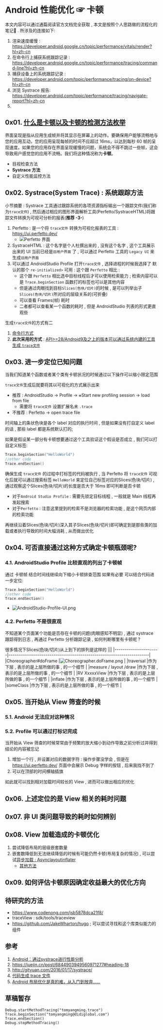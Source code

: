 



# Android 性能优化 ☞ 卡顿

本文内容可以通过通篇阅读官方文档完全获取 , 本文是按照个人思路做的流程化的笔记📒 .
所涉及的连接如下:
1. 渲染速度缓慢 : https://developer.android.google.cn/topic/performance/vitals/render?hl=zh-cn
2. 在命令行上捕获系统跟踪记录 : https://developer.android.google.cn/topic/performance/tracing/command-line?hl=zh-cn
3. 捕获设备上的系统跟踪记录 : https://developer.android.com/topic/performance/tracing/on-device?hl=zh-cn
4. 浏览 Systrace 报告: https://developer.android.com/topic/performance/tracing/navigate-report?hl=zh-cn
5. 



## 0x01. [什么是卡顿以及卡顿的检测方法枚举](https://developer.android.google.cn/topic/performance/vitals/render?hl=zh-cn)

界面呈现是指从应用生成帧并将其显示在屏幕上的动作。要确保用户能够流畅地与您的应用互动，您的应用呈现每帧的时间不应超过 16ms，以达到每秒 60 帧的呈现速度。如果您的应用存在界面呈现缓慢的问题，系统会不得不跳过一些帧，这会导致用户感觉您的应用不流畅。我们将这种情况称为**卡顿**。

- 目视检查方法
- **Systrace 方法**
- 自定义性能监控方法



## 0x02. Systrace(System Trace) : 系统跟踪方法

小节摘要 : Systrace 工具通过跟踪系统的各项资源指标输出一个跟踪文件(我们称为`trace文件`) , 然后通过相应的图形界面解析工具(Perfetto/SystraceHTML)将跟踪文件转换为可视可分析的报表(**推荐 -3-**)
1. Perfetto : 是一个将 `trace文件` 转换为可视化报表的工具 : https://ui.perfetto.dev/
    - ![Perfetto 界面](Image/Perfetto_ui.png.png)
2. SystraceHTML : 这个名字是个人杜撰出来的 , 没有这个名字 , 这个工具展示出来的 UI 当前已经是`旧用户界面` 了 , 可以通过 Perfetto 工具的 `Legacy UI` 来生成`旧用户界面`
3. 可以通过 AndroidStudio Profile 打开`trace文件` , 选择进程的时候我选择了 默认的那个 `re-initialized>` 可用 : 这个跟 `Perfetto` 相比 :
    - 这个跟 `Perfetto` 相比选中目标线程后才可以使用检索能力 ; 检索内容可以是 `Trace.beginSection` 函数打的标签也可以是其他内容
    - 但是通过肉眼找到目标`Slices(色块/切片)`的时候 , 是可以列举出子`Slices(色块/切片)`所对应的层级关系的(可折叠)
    - 可以查看 Frames(帧) 耗时 
    - 二者都可以查看某一个函数的耗时 , 但是 AndroidStudio 列表的形式更直观些

生成`trace文件`的方式有二
1. [命令行方式](https://developer.android.google.cn/topic/performance/tracing/command-line?hl=zh-cn)
2. **此次采用的方式** : [API>=28/Android9及之上的版本可以通过系统内建的工具生成 `trace文件`](https://developer.android.com/topic/performance/tracing/on-device?hl=zh-cn)


## 0x03. 进一步定位已知问题

当我们知道某个函数或者某个类有卡顿状况的时候通过以下操作可以缩小限定范围

`trace文件`生成后就要将其以可视化的方式展示出来
- 推荐 : AndroidStudio -> Profile -> `➕`Start new profiling session -> load from file
    - 需要将 `trace文件` 设置扩展名未 `.trace`
- 不推荐 : Perfetto -> open trace file


时间轴上的条状色块是各个 label 对应的执行时间 , 但是如果没有打自定义 label 的话 , 那些 label 都是系统默认打的;

如果是假设某一部分有卡顿想要通过这个工具验证这个假设是否成立 , 我们可以打自定义标签:
```kotlin
Trace.beginSection("HelloWorld")
//other code
Trace.endSection()
```

确保生成 `trace文件` 的过程中打标签的代码被执行 , 当 Perfetto 将 `trace文件` 可视化后就可以通过搜索标签 `HelloWorld` 来定位自己标签对应的Slices(色块/切片) , 通过观察这个Slices(色块/切片)的长度是否大于 16ms 即可判断是否卡顿
- 对于`Android Studio Profile` : 需要先锁定目标线程 , 一般就是 Main 线程再发起搜索
- 对于`Perfetto` : 注意这里提到的检索不是浏览器的检索功能 , 是这个网页内部的检索功能

再继续沿着Slices(色块/切片)深入其子Slices(色块/切片)即可确定到是那些类的加载或者执行导致的时间大幅消耗 , 从而做出优化

## 0x04. 可否直接通过这种方式确定卡顿瓶颈呢? 

### 4.1. AndroidStudio Profile 比较直观的列出了卡顿帧

通过 卡顿帧 结合时间线继续向下缩小卡顿排查范围 如果有必要 可以结合代码进一步定位:
```kotlin
Trace.beginSection("HelloWorld")
//other code
Trace.endSection()
```

- ![AndroidStudio-Profile-UI.png](Image/AndroidStudio-Profile-UI.png)


### 4.2. Perfetto 不是很直观

不知道某个页面某个功能是否存在卡顿的问题(肉眼感知不明显) , 通过 systrace 跟踪得到日志 , 再通过 Perfetto 分析跟踪记录 , 如何判断哪里有卡顿呢 ? 

很多情况下Slices(色块/切片)从上到下的排列是这样的
|||
|-----------------------|------------------------------------------------------------------------|
|Choreographer#doFrame  |![Choreographer.doFrame.png](Image/Choreographer.doFrame.png)           |
|traversal              |作为下层 , 表示的是上层所做的事 , 的一个细节                                  |
|measure / layout /draw |作为下层 , 表示的是上层所做的事 , 的一个细节                                  |
|RV XxxxxView           |作为下层 , 表示的是上层所做的事 , 的一个细节                                  |
|inflate                |作为下层 , 表示的是上层所做的事 , 的一个细节                                  |
|someClass              |作为下层 , 表示的是上层所做的事 , 的一个细节                                  |


## 0x05. 当开始从 View  筛查的时候

### 5.1. Android 无法应对这种情况

### 5.2. Profile 可以通过打标记完成

当开始从 View  筛查的时候常常由于频繁的放大缩小到动作导致之前分析过并得到结论的内容被忘记
1. 增加一个行 , 并设置对应的数据字符 : 操作步骤没学会 , 但是在 https://ui.perfetto.dev/ 页面中会展示 Debug 字样的按钮 , 后来我找不到了
2. 可以在顶部的时间横轴插旗

如此就可以找到相对加载时间较长的 View , 进而可以做出相应的优化


## 0x06. 上述定位的是 View 相关的耗时问题
## 0x07. 非 UI 类问题导致的耗时如何辨别

## 0x08. View 加载造成的卡顿优化

1. 尝试降低布局的层级嵌套数量
2. 嵌套数降低到无法继续降低的时候有可能仍然卡顿(布局复杂的情况) , 可以尝试[异步加载 : Asynclayoutinflater](https://developer.android.google.cn/jetpack/androidx/releases/asynclayoutinflater)
    - [其他方法](https://zhuanlan.zhihu.com/p/368555655)



## 0x09. 如何评估卡顿原因确定收益最大的优化方向





## 待研究的方法
- https://www.codenong.com/jsb5878dca21f8/
- traceView : sdk/tools/traceview
- https://github.com/JakeWharton/hugo ; 可以尝试寻找和这个库类似能力的组件


## 参考
1. [Android：通过systrace进行性能分析](https://www.cnblogs.com/blogs-of-lxl/p/10926824.html)
2. https://juejin.cn/post/6844903949560971277#heading-18
3. http://gityuan.com/2016/01/17/systrace/
4. [代码生成 trace 文件](https://cloud.tencent.com/developer/article/1014620)
5. [Android 布局优化是真的难，从入门到放弃……](https://zhuanlan.zhihu.com/p/368555655)


## 草稿暂存
```
Debug.startMethodTracing("tomyangming.trace")
Trace.beginSection("tomyangming@didiglobal.com")
Trace.endSection()
Debug.stopMethodTracing()
```